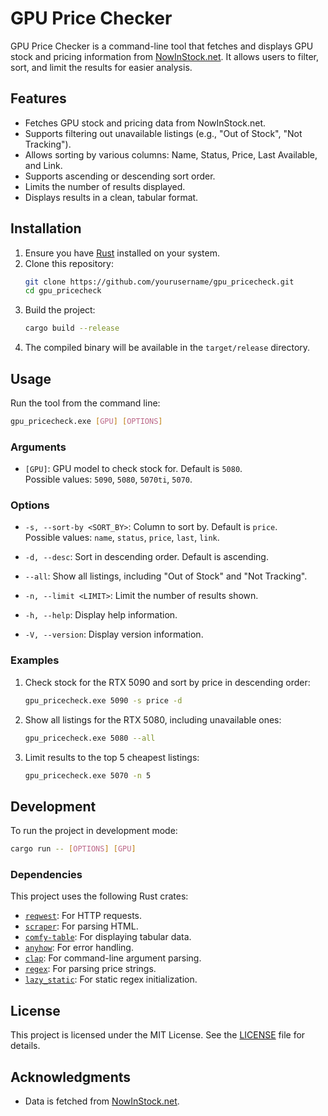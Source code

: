 # GPU Price Checker

GPU Price Checker is a command-line tool that fetches and displays GPU stock and pricing information from [NowInStock.net](https://www.nowinstock.net). It allows users to filter, sort, and limit the results for easier analysis.

## Features

- Fetches GPU stock and pricing data from NowInStock.net.
- Supports filtering out unavailable listings (e.g., "Out of Stock", "Not Tracking").
- Allows sorting by various columns: Name, Status, Price, Last Available, and Link.
- Supports ascending or descending sort order.
- Limits the number of results displayed.
- Displays results in a clean, tabular format.

## Installation

1. Ensure you have [Rust](https://www.rust-lang.org/) installed on your system.
2. Clone this repository:
   ```sh
   git clone https://github.com/yourusername/gpu_pricecheck.git
   cd gpu_pricecheck
   ```
3. Build the project:
   ```sh
   cargo build --release
   ```
4. The compiled binary will be available in the `target/release` directory.

## Usage

Run the tool from the command line:

```sh
gpu_pricecheck.exe [GPU] [OPTIONS]
```

### Arguments

- `[GPU]`: GPU model to check stock for. Default is `5080`.  
  Possible values: `5090`, `5080`, `5070ti`, `5070`.

### Options

- `-s, --sort-by <SORT_BY>`: Column to sort by. Default is `price`.  
  Possible values: `name`, `status`, `price`, `last`, `link`.

- `-d, --desc`: Sort in descending order. Default is ascending.

- `--all`: Show all listings, including "Out of Stock" and "Not Tracking".

- `-n, --limit <LIMIT>`: Limit the number of results shown.

- `-h, --help`: Display help information.

- `-V, --version`: Display version information.

### Examples

1. Check stock for the RTX 5090 and sort by price in descending order:
   ```sh
   gpu_pricecheck.exe 5090 -s price -d
   ```

2. Show all listings for the RTX 5080, including unavailable ones:
   ```sh
   gpu_pricecheck.exe 5080 --all
   ```

3. Limit results to the top 5 cheapest listings:
   ```sh
   gpu_pricecheck.exe 5070 -n 5
   ```

## Development

To run the project in development mode:

```sh
cargo run -- [OPTIONS] [GPU]
```

### Dependencies

This project uses the following Rust crates:

- [`reqwest`](https://crates.io/crates/reqwest): For HTTP requests.
- [`scraper`](https://crates.io/crates/scraper): For parsing HTML.
- [`comfy-table`](https://crates.io/crates/comfy-table): For displaying tabular data.
- [`anyhow`](https://crates.io/crates/anyhow): For error handling.
- [`clap`](https://crates.io/crates/clap): For command-line argument parsing.
- [`regex`](https://crates.io/crates/regex): For parsing price strings.
- [`lazy_static`](https://crates.io/crates/lazy_static): For static regex initialization.

## License

This project is licensed under the MIT License. See the [LICENSE](LICENSE) file for details.

## Acknowledgments

- Data is fetched from [NowInStock.net](https://www.nowinstock.net).
